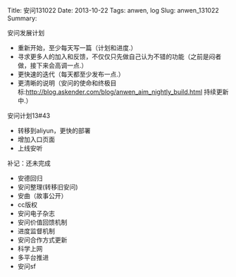 Title: 安问131022
Date: 2013-10-22
Tags: anwen, log
Slug: anwen_131022
Summary:

安问发展计划

- 重新开始，至少每天写一篇（计划和进度.）
- 寻求更多人的加入和反馈，不仅仅只先做自己认为不错的功能（之前是闷者做，接下来会高调一点.）
- 更快速的迭代（每天都至少发布一点.）
- 更清晰的说明（安问的使命和终极目标:<http://blog.askender.com/blog/anwen_aim_nightly_build.html> 持续更新中.）


安问计划13#43

- 转移到aliyun，更快的部署
- 增加入口页面
- 上线安听

补记：还未完成
- 安德回归
- 安问整理(转移旧安问)
- 安曲（故事公开）
- cc版权
- 安问电子杂志
- 安问价值回馈机制
- 进度监督机制
- 安问合作方式更新
- 科学上网
- 多平台推进
- 安问sf
